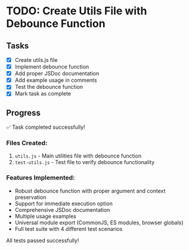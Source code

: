 # TODO: Create Utils File with Debounce Function

## Tasks
- [x] Create utils.js file
- [x] Implement debounce function
- [x] Add proper JSDoc documentation
- [x] Add example usage in comments
- [x] Test the debounce function
- [x] Mark task as complete

## Progress
✅ Task completed successfully!

### Files Created:
1. `utils.js` - Main utilities file with debounce function
2. `test-utils.js` - Test file to verify debounce functionality

### Features Implemented:
- Robust debounce function with proper argument and context preservation
- Support for immediate execution option
- Comprehensive JSDoc documentation
- Multiple usage examples
- Universal module export (CommonJS, ES modules, browser globals)
- Full test suite with 4 different test scenarios

All tests passed successfully!
